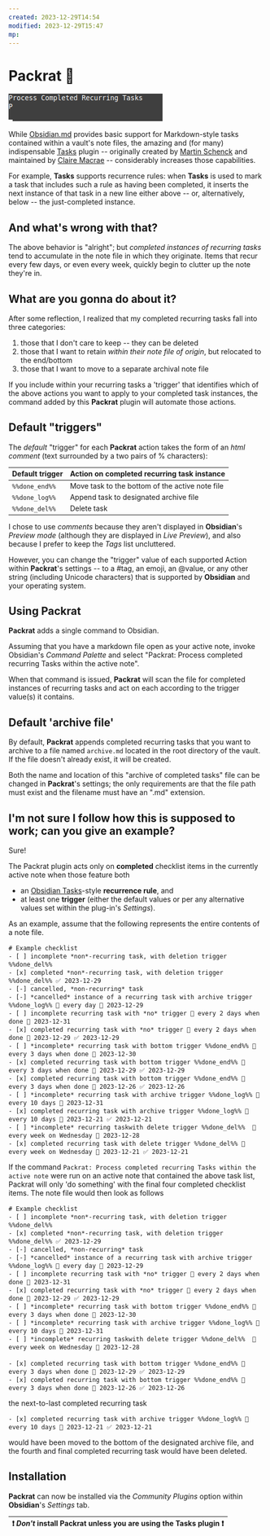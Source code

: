 ```yaml
---
created: 2023-12-29T14:54
modified: 2023-12-29T15:47
mp: 
---
```

# **Packrat** 🐀

![](./packrat.gif)

While [Obsidian.md](https://obsidian.md/) provides basic support for Markdown-style tasks contained within a vault's note files, the amazing and (for many) indispensable [Tasks](https://github.com/schemar/obsidian-tasks) plugin -- originally created by [Martin Schenck](https://github.com/schemar) and maintained by [Claire Macrae](https://github.com/claremacrae) -- considerably increases those capabilities.

For example, **Tasks** supports recurrence rules:  when **Tasks** is used to mark a task that includes such a rule as having been completed, it inserts the next instance of that task in a new line either above -- or, alternatively, below -- the just-completed instance.

## And what's wrong with that?

The above behavior is "alright"; but *completed instances of recurring tasks* tend to accumulate in the note file in which they originate.  Items that recur every few days, or even every week, quickly begin to clutter up the note they're in.

## What are you gonna do about it?

After some reflection, I realized that my completed recurring tasks fall into three categories:

1. those that I don't care to keep -- they can be deleted
2. those that I want to retain *within their note file of origin*, but relocated to the end/bottom
3. those that I want to move to a separate archival note file

If you include within your recurring tasks a 'trigger' that identifies which of the above actions you want to apply to your completed task instances, the command added by this **Packrat** plugin will automate those actions.

## Default "triggers"

The *default* "trigger" for each **Packrat** action takes the form of an *html comment* (text surrounded by a two pairs of % characters):

| Default trigger | Action on completed recurring task instance     |
|-----------------|------------------------------------------------ |
| `%%done_end%%`    | Move task to the bottom of the active note file |
| `%%done_log%%`    | Append task to designated archive file          |
| `%%done_del%%`    | Delete task                                     |

I chose to use *comments* because they aren't displayed in **Obsidian**'s *Preview mode* (although they are displayed in *Live Preview*), and also because I prefer to keep the *Tags* list uncluttered.

However, you can change the "trigger" value of each supported Action within **Packrat**'s settings -- to a #tag, an emoji, an @value, or any other string (including Unicode characters) that is supported by **Obsidian** and your operating system.

## Using **Packrat**

**Packrat** adds a single command to Obsidian.

Assuming that you have a markdown file open as your active note, invoke Obsidian's *Command Palette* and select "Packrat: Process completed recurring Tasks within the active note".

When that command is issued, **Packrat** will scan the file for completed instances of recurring tasks and act on each according to the trigger value(s) it contains.

## Default 'archive file'

By default, **Packrat** appends completed recurring tasks that you want to archive to a file named `archive.md` located in the root directory of the vault.  If the file doesn't already exist, it will be created.

Both the name and location of this "archive of completed tasks" file can be changed in **Packrat**'s settings; the only requirements are that the file path must exist and the filename must have an ".md" extension.

## I'm not sure I follow how this is supposed to work; can you give an example?

Sure!

The Packrat plugin acts only on **completed** checklist items in the currently active note when those feature both

- an [Obsidian Tasks](https://github.com/obsidian-tasks-group/obsidian-tasks)-style **recurrence rule**, and
- at least one **trigger** (either the default values or per any alternative values set within the plug-in's *Settings*).

As an example, assume that the following represents the entire contents of a note file.

```
# Example checklist
- [ ] incomplete *non*-recurring task, with deletion trigger %%done_del%%
- [x] completed *non*-recurring task, with deletion trigger %%done_del%% ✅ 2023-12-29
- [-] cancelled, *non-recurring* task
- [-] *cancelled* instance of a recurring task with archive trigger %%done_log%% 🔁 every day 📅 2023-12-29
- [ ] incomplete recurring task with *no* trigger 🔁 every 2 days when done 📅 2023-12-31
- [x] completed recurring task with *no* trigger 🔁 every 2 days when done 📅 2023-12-29 ✅ 2023-12-29
- [ ] *incomplete* recurring task with bottom trigger %%done_end%% 🔁 every 3 days when done 📅 2023-12-30
- [x] completed recurring task with bottom trigger %%done_end%% 🔁 every 3 days when done 📅 2023-12-29 ✅ 2023-12-29
- [x] completed recurring task with bottom trigger %%done_end%% 🔁 every 3 days when done 📅 2023-12-26 ✅ 2023-12-26
- [ ] *incomplete* recurring task with archive trigger %%done_log%% 🔁 every 10 days 📅 2023-12-31
- [x] completed recurring task with archive trigger %%done_log%% 🔁 every 10 days 📅 2023-12-21 ✅ 2023-12-21
- [ ] *incomplete* recurring taskwith delete trigger %%done_del%%  🔁 every week on Wednesday 📅 2023-12-28
- [x] completed recurring task with delete trigger %%done_del%% 🔁 every week on Wednesday 📅 2023-12-21 ✅ 2023-12-21
```

If the command `Packrat: Process completed recurring Tasks within the active note` were run on an active note that contained the above task list, Packrat will only 'do something' with the final four completed checklist items.  The note file would then look as follows

```
# Example checklist
- [ ] incomplete *non*-recurring task, with deletion trigger %%done_del%%
- [x] completed *non*-recurring task, with deletion trigger %%done_del%% ✅ 2023-12-29
- [-] cancelled, *non-recurring* task
- [-] *cancelled* instance of a recurring task with archive trigger %%done_log%% 🔁 every day 📅 2023-12-29
- [ ] incomplete recurring task with *no* trigger 🔁 every 2 days when done 📅 2023-12-31
- [x] completed recurring task with *no* trigger 🔁 every 2 days when done 📅 2023-12-29 ✅ 2023-12-29
- [ ] *incomplete* recurring task with bottom trigger %%done_end%% 🔁 every 3 days when done 📅 2023-12-30
- [ ] *incomplete* recurring task with archive trigger %%done_log%% 🔁 every 10 days 📅 2023-12-31
- [ ] *incomplete* recurring taskwith delete trigger %%done_del%%  🔁 every week on Wednesday 📅 2023-12-28

- [x] completed recurring task with bottom trigger %%done_end%% 🔁 every 3 days when done 📅 2023-12-29 ✅ 2023-12-29
- [x] completed recurring task with bottom trigger %%done_end%% 🔁 every 3 days when done 📅 2023-12-26 ✅ 2023-12-26
```
the next-to-last completed recurring task 
```
- [x] completed recurring task with archive trigger %%done_log%% 🔁 every 10 days 📅 2023-12-21 ✅ 2023-12-21
```
would have been moved to the bottom of the designated archive file, and the fourth and final completed recurring task would have been deleted.

## Installation

**Packrat** can now be installed via the *Community Plugins* option within **Obsidian**'s *Settings* tab.

| :exclamation:  _**Don't**_ install **Packrat** unless you are using the **Tasks** plugin  :exclamation: |
|---------------------------------------------------------------------------------------------------|
